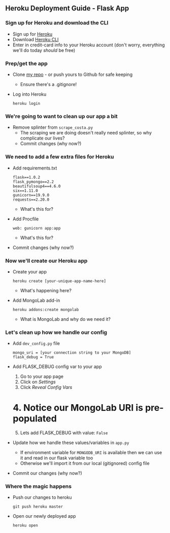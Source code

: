 ## Heroku Deployment Guide - Flask App


### Sign up for Heroku and download the CLI
* Sign up for [Heroku](https://signup.heroku.com/?c=70130000001xDpdAAE&gclid=CjwKCAiAt4rfBRBKEiwAC678KeCa3cBb3qnOM2yz4RY3UC8Q3QhM2dwZjlMIQWn-F-OvXY6p0gi2FBoCNykQAvD_BwE)
* Download [Heroku CLI](https://devcenter.heroku.com/articles/heroku-cli)
* Enter in credit-card info to your Heroku account (don't worry, everything we'll do today *should* be free)



### Prep/get the app
* Clone [my repo](https://github.com/tehClayton/costa-unsolved) - or push yours to Github for safe keeping
	* Ensure there's a .gitignore!

* Log into Heroku
	```
	heroku login
	```



### We're going to want to clean up our app a bit

* Remove splinter from `scrape_costa.py`
	* The scraping we are doing doesn't really need splinter,
	so why complicate our lives?
	* Commit changes (why now?)



### We need to add a few extra files for Heroku
* Add requirements.txt
	```
	flask==1.0.2
	flask_pymongo==2.2
	beautifulsoup4==4.6.0
	six==1.11.0
	gunicorn==19.9.0
	requests==2.20.0
	```

	* What's this for?


* Add Procfile
	```
	web: gunicorn app:app
	```

	* What's this for?


* Commit changes (why now?)



### Now we'll create our Heroku app

* Create your app
	```
	heroku create [your-unique-app-name-here]
	```
	* What's happening here?
	
		
* Add MongoLab add-in
	```
	heroku addons:create mongolab
	```

	* What is MongoLab and why do we need it?



### Let's clean up how we handle our config

* Add `dev_config.py` file
	```(python)
	mongo_uri = [your connection string to your MongoDB]
	flask_debug = True
	```


* Add FLASK_DEBUG config var to your app
	1. Go to your app page
	2. Click on *Settings*
	3. Click *Reveal Config Vars*
	# 4. Notice our MongoLab URI is pre-populated
	5. Lets add FLASK_DEBUG with value: `False`


* Update how we handle these values/variables in `app.py`
	* If environment variable for `MONGODB_URI` is available then we can use it and read in our flask variable too
	* Otherwise we'll import it from our local (gitignored) config file


* Commit our changes (why now?)



### Where the magic happens

* Push our changes to heroku
	```
	git push heroku master
	```

* Open our newly deployed app
	```
	heroku open
	```

